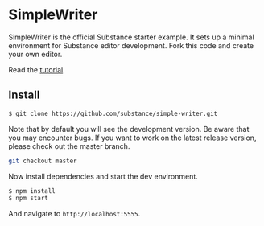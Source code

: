 # SimpleWriter

SimpleWriter is the official Substance starter example. It sets up a minimal environment for Substance editor development. Fork this code and create your own editor.

Read the [tutorial](http://substance.io/docs/beta5/your-first-editor.html).

## Install

```bash
$ git clone https://github.com/substance/simple-writer.git
```

Note that by default you will see the development version. Be aware that
you may encounter bugs. If you want to work on the latest release version,
please check out the master branch.

```bash
git checkout master
```

Now install dependencies and start the dev environment.

```bash
$ npm install
$ npm start
```

And navigate to `http://localhost:5555`.
